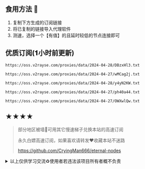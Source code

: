## 食用方法 🍖
1. 复制下方生成的订阅链接
2. 将已复制的链接导入代理软件
3. 测速，选择一个【有值】的且延时较低的节点连接即可

## 优质订阅(𝟏小时前更新)
```
https://oss.v2rayse.com/proxies/data/2024-04-28/DBzxHl3.txt
```
```
https://oss.v2rayse.com/proxies/data/2024-04-27/wMCag2j.txt
```
```
https://oss.v2rayse.com/proxies/data/2024-04-28/y4yN2KW.txt
```
```
https://oss.v2rayse.com/proxies/data/2024-04-27/ph40a44.txt
```
```
https://oss.v2rayse.com/proxies/data/2024-04-27/OWXwlQw.txt
```

## ★★★★
> 部分地区被墙🚫可用其它慢速梯子兑换本站的高速订阅
>
> 永久白嫖高速订阅，如果喜欢请转发❤️收藏本站不迷路
>
> https://github.com/CryingMan666/eternal-nodes

<details>
<summary>以上仅供学习交流♻️使用者若违法该项目所有者概不负责</summary>

[![Stargazers over time](https://starchart.cc/CryingMan666/eternal-nodes.svg)](https://starchart.cc/CryingMan666/eternal-nodes)
[![GitHub stars](https://img.shields.io/github/stars/CryingMan666/eternal-nodes.svg?style=social&label=Stars)](https://github.com/CryingMan666/eternal-nodes/stargazers)
<img src="https://komarev.com/ghpvc/?username=CryingMan666&label=Views&color=0e75b6&style=flat" alt="访问量统计" />
</details>
